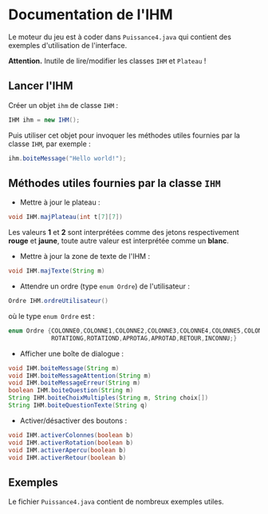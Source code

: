 Documentation de l'IHM
==========

Le moteur du jeu est à coder dans `Puissance4.java` qui contient
des exemples d'utilisation de l'interface.

**Attention.** Inutile de lire/modifier les classes `IHM` et `Plateau` !

Lancer l'IHM
----------

Créer un objet `ihm` de classe `IHM` :

```java
IHM ihm = new IHM();
```

Puis utiliser cet objet pour invoquer les méthodes utiles fournies par la classe `IHM`, par exemple :

```java
ihm.boiteMessage("Hello world!");
```

Méthodes utiles fournies par la classe `IHM`
----------

* Mettre à jour le plateau :
```java
void IHM.majPlateau(int t[7][7])
```
Les valeurs **1** et **2** sont interprétées comme des jetons respectivement **rouge** et **jaune**, toute autre valeur est interprétée comme un **blanc**.

* Mettre à jour la zone de texte de l'IHM :
```java
void IHM.majTexte(String m)
```

* Attendre un ordre (type `enum Ordre`) de l'utilisateur :
```java
Ordre IHM.ordreUtilisateur()
```
où le type `enum Ordre` est :
```java
enum Ordre {COLONNE0,COLONNE1,COLONNE2,COLONNE3,COLONNE4,COLONNE5,COLONNE6,
     	    ROTATIONG,ROTATIOND,APROTAG,APROTAD,RETOUR,INCONNU;}
```

* Afficher une boîte de dialogue :
```java
void IHM.boiteMessage(String m)
void IHM.boiteMessageAttention(String m)
void IHM.boiteMessageErreur(String m)
boolean IHM.boiteQuestion(String m)
String IHM.boiteChoixMultiples(String m, String choix[])
String IHM.boiteQuestionTexte(String q)
```

* Activer/désactiver des boutons :
```java
void IHM.activerColonnes(boolean b)
void IHM.activerRotation(boolean b)
void IHM.activerApercu(boolean b)
void IHM.activerRetour(boolean b)
```

Exemples
----------

Le fichier `Puissance4.java` contient de nombreux exemples utiles.
